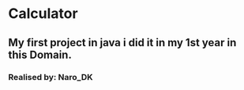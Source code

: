 <h1> Calculator</h1>
<h2>My first project in java i did it in my 1st year in this Domain.</h2>
<h3>Realised by: Naro_DK</h3>
